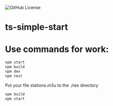 ![GitHub License](https://img.shields.io/github/license/rightsoftner/ts-simple-start)

# ts-simple-start

# Use commands for work:

```bash
npm start
npm build
npm dev
npm test
```

Put your file stations.m3u to the ./res directory

```bash
npm build
npm start
```

